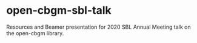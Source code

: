 # open-cbgm-sbl-talk
Resources and Beamer presentation for 2020 SBL Annual Meeting talk on the open-cbgm library.
